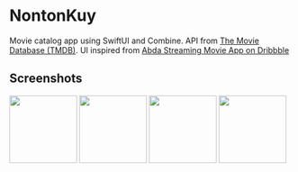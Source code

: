# NontonKuy

Movie catalog app using SwiftUI and Combine. API from [The Movie Database (TMDB)](https://www.themoviedb.com). UI inspired from [Abda Streaming Movie App on Dribbble](https://dribbble.com/shots/15188783-Abda-Streaming-Movie-App)


## Screenshots

<img src="https://drive.google.com/uc?export=view&id=11xKx3OgyC3fbwx_X5J4-KAJyVXlafeR2" width=120 />    <img src="https://drive.google.com/uc?export=view&id=1aTAeJzbhInTGDJXSQhWxa0intXqQNiQy" width=120 /> <img src="https://drive.google.com/uc?export=view&id=1-aL6K675KnLcGXGHPnivfbudwV5ZvwRo" width=120 /> <img src="https://drive.google.com/uc?export=view&id=10yMXEoxKxnVKKUxOXK31m_BAQkf_SmPI" width=120 />


